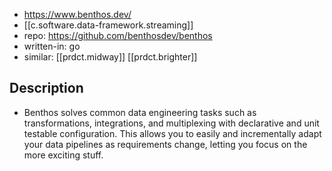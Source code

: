 
- https://www.benthos.dev/
- [[c.software.data-framework.streaming]] 
- repo: https://github.com/benthosdev/benthos
- written-in: go
- similar: [[prdct.midway]] [[prdct.brighter]]

## Description

- Benthos solves common data engineering tasks such as transformations, integrations, and multiplexing with declarative and unit testable configuration. This allows you to easily and incrementally adapt your data pipelines as requirements change, letting you focus on the more exciting stuff.
